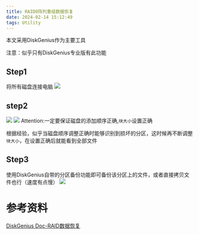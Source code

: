 ```yaml
---
title: RAID0阵列重组数据恢复
date: 2024-02-14 15:12:49
tags: Utility
---
```



本文采用DiskGenius作为主要工具
<!---more--->
注意：似乎只有DiskGenius专业版有此功能

## Step1

将所有磁盘连接电脑
![](1.jpg)

## step2
![](3.jpg)
![](4.jpg)
Attention:一定要保证磁盘的添加顺序正确,`块大小`设置正确

根据经验，似乎当磁盘顺序调整正确时能够识别到损坏的分区，这时候再不断调整`块大小`，在设置正确后就能看到全部文件

## Step3
使用DiskGenius自带的分区备份功能即可备份该分区上的文件，或者直接拷贝文件也行（速度有点慢）
![](2.jpg)


# 参考资料

[DiskGenius Doc-RAID数据恢复](https://www.diskgenius.cn/exp/raid-recovery.php)